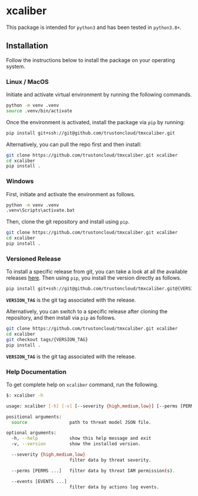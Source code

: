 # xcaliber

This package is intended for `python3` and has been tested in `python3.8+`.

## Installation
Follow the instructions below to install the package on your operating system.

### Linux / MacOS
Initiate and activate virtual environment by running the following commands.
```sh
python -m venv .venv
source .venv/bin/activate
```

Once the environment is activated, install the package via `pip` by running:
```sh
pip install git+ssh://git@github.com/trustoncloud/tmxcaliber.git
```

Alternatively, you can pull the repo first and then install:
```sh
git clone https://github.com/trustoncloud/tmxcaliber.git xcaliber
cd xcaliber
pip install .
```

### Windows
First, initiate and activate the environment as follows.
```sh
python -m venv .venv
.venv\Scripts\activate.bat
```
Then, clone the git repository and install using `pip`.
```sh
git clone https://github.com/trustoncloud/tmxcaliber.git xcaliber
cd xcaliber
pip install .
```

### Versioned Release
To install a specific release from git, you can take a look at all the available releases [here](../../releases). Then using `pip`, you install the version directly as follows.
```sh
pip install git+ssh://git@github.com/trustoncloud/tmxcaliber.git@{VERSION_TAG}
```
**`VERSION_TAG`** is the git tag associated with the release.

Alternatively, you can switch to a specific release after cloning the repository, and then install via `pip` as follows.
```sh
git clone https://github.com/trustoncloud/tmxcaliber.git xcaliber
cd xcaliber
git checkout tags/{VERSION_TAG}
pip install .
```
**`VERSION_TAG`** is the git tag associated with the release.

### Help Documentation
To get complete help on `xcaliber` command, run the following.
```sh
$: xcaliber -h

usage: xcaliber [-h] [-v] [--severity {high,medium,low}] [--perms [PERMS ...]] [--events [EVENTS ...]] source

positional arguments:
  source                path to threat model JSON file.

optional arguments:
  -h, --help            show this help message and exit
  -v, --version         show the installed version.

  --severity {high,medium,low}
                        filter data by threat severity.

  --perms [PERMS ...]   filter data by threat IAM permission(s).

  --events [EVENTS ...]
                        filter data by actions log events.
```
